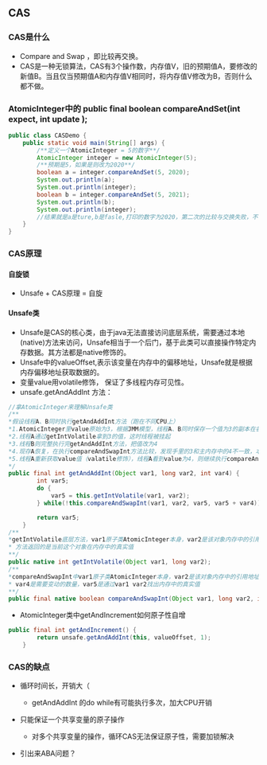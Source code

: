 ## CAS

### CAS是什么
+ Compare and Swap ，即比较再交换。
+ CAS是一种无锁算法，CAS有3个操作数，内存值V，旧的预期值A，要修改的新值B。当且仅当预期值A和内存值V相同时，将内存值V修改为B，否则什么都不做。

###  AtomicInteger中的   public final boolean compareAndSet(int expect, int update );
````java
public class CASDemo {
    public static void main(String[] args) {
        /**定义一个AtomicInteger = 5的数字**/
        AtomicInteger integer = new AtomicInteger(5);
        /**预期是5，如果是则改为2020**/
        boolean a = integer.compareAndSet(5, 2020);
        System.out.println(a);
        System.out.println(integer);
        boolean b = integer.compareAndSet(5, 2021);
        System.out.println(b);
        System.out.println(integer);
        //结果就是a是ture,b是fasle,打印的数字为2020，第二次的比较与交换失败，不符合预期
    }
}
````

### CAS原理

#### 自旋锁
+ Unsafe + CAS原理 = 自旋


#### Unsafe类   
+ Unsafe是CAS的核心类，由于java无法直接访问底层系统，需要通过本地(native)方法来访问，Unsafe相当于一个后门，基于此类可以直接操作特定内存数据。其方法都是native修饰的。
+ Unsafe中的valueOffset,表示该变量在内存中的偏移地址，Unsafe就是根据内存偏移地址获取数据的。
+ 变量value用volatile修饰， 保证了多线程内存可见性。
+ unsafe.getAndAddInt 方法：
````java
//拿AtomicInteger来理解Unsafe类
/**
*假设线程A、B同时执行getAndAddInt方法（跑在不同CPU上）
*1.AtomicInteger里value原始为3，根据JMM模型，线程A、B同时保存一个值为3的副本在各自内存
*2.线程A通过getIntVolatile拿到3的值，这时线程被挂起
*3.线程B则完整执行完getAndAddInt方法，把值改为4
*4.现存A恢复，在执行compareAndSwapInt方法比较，发现手里的3和主内存中的4不一致，本次修改失败，只能再次执行一编
*5.线程A重新获取value值（valatile修饰），线程A看到value为4，则继续执行compareAndSwapInt方法比较，直至成功。
*/
public final int getAndAddInt(Object var1, long var2, int var4) {
        int var5;
        do {
            var5 = this.getIntVolatile(var1, var2);
        } while(!this.compareAndSwapInt(var1, var2, var5, var5 + var4));

        return var5;
    }
/**
*getIntVolatile底层方法，var1原子类AtomicInteger本身，var2是该对象内存中的引用地址
* 方法返回的是当前这个对象在内存中的真实值
**/
public native int getIntVolatile(Object var1, long var2);
/**
*compareAndSwapInt中var1原子类AtomicInteger本身，var2是该对象内存中的引用地址
* var4是需要变动的数量，var5是通过var1 var2找出内存中的真实值
**/
public final native boolean compareAndSwapInt(Object var1, long var2, int var4, int var5);   
````

+ AtomicInteger类中getAndIncrement如何原子性自增
````java
public final int getAndIncrement() {
        return unsafe.getAndAddInt(this, valueOffset, 1);
    }
````


### CAS的缺点
+ 循环时间长，开销大（
  - getAndAddInt 的do while有可能执行多次，加大CPU开销

+ 只能保证一个共享变量的原子操作
  - 对多个共享变量的操作，循环CAS无法保证原子性，需要加锁解决

+ 引出来ABA问题？